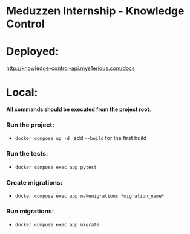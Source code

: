 # Meduzzen Internship - Knowledge Control

# Deployed:
http://knowledge-control-api.mys1erious.com/docs


# Local:
**All commands should be executed from the project root**.

### Run the project:
- `docker compose up -d ` add `--build` for the first build

### Run the tests:
- `docker compose exec app pytest`

### Create migrations:
- `docker compose exec app makemigrations *migration_name*`

### Run migrations:
- `docker compose exec app migrate`
